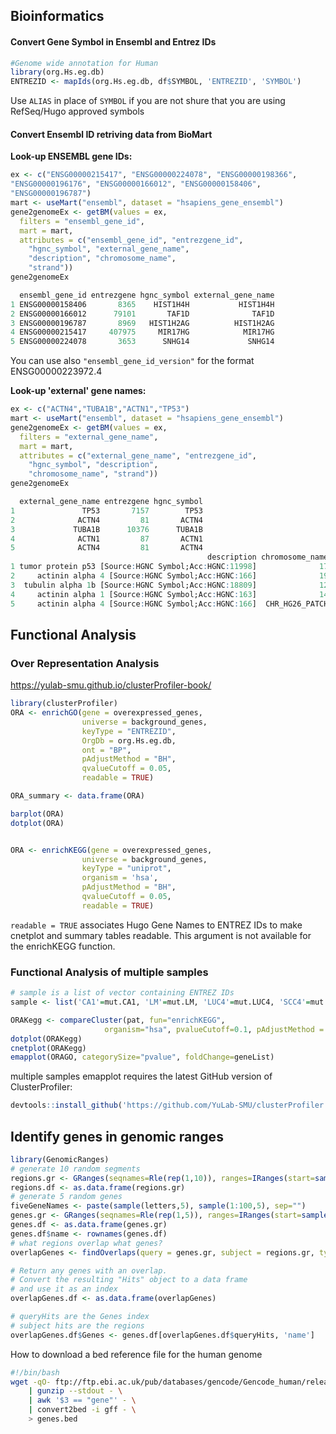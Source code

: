 
## Bioinformatics

#### Convert Gene Symbol in Ensembl and Entrez IDs

```r
#Genome wide annotation for Human  
library(org.Hs.eg.db)  
ENTREZID <- mapIds(org.Hs.eg.db, df$SYMBOL, 'ENTREZID', 'SYMBOL')
```

Use `ALIAS` in place of `SYMBOL` if you are not shure that you are using RefSeq/Hugo approved symbols

#### Convert Ensembl ID retriving data from BioMart

**Look-up ENSEMBL gene IDs:**

```r
ex <- c("ENSG00000215417", "ENSG00000224078", "ENSG00000198366",
"ENSG00000196176", "ENSG00000166012", "ENSG00000158406",
"ENSG00000196787")
mart <- useMart("ensembl", dataset = "hsapiens_gene_ensembl")
gene2genomeEx <- getBM(values = ex,
  filters = "ensembl_gene_id",
  mart = mart,
  attributes = c("ensembl_gene_id", "entrezgene_id",
    "hgnc_symbol", "external_gene_name",
    "description", "chromosome_name",
    "strand"))
gene2genomeEx

  ensembl_gene_id entrezgene hgnc_symbol external_gene_name
1 ENSG00000158406       8365    HIST1H4H           HIST1H4H
2 ENSG00000166012      79101       TAF1D              TAF1D
3 ENSG00000196787       8969   HIST1H2AG          HIST1H2AG
4 ENSG00000215417     407975     MIR17HG            MIR17HG
5 ENSG00000224078       3653      SNHG14             SNHG14
```

You can use also `"ensembl_gene_id_version"` for the format ENSG00000223972.4

**Look-up 'external' gene names:**

```r
ex <- c("ACTN4","TUBA1B","ACTN1","TP53")
mart <- useMart("ensembl", dataset = "hsapiens_gene_ensembl")
gene2genomeEx <- getBM(values = ex,
  filters = "external_gene_name",
  mart = mart,
  attributes = c("external_gene_name", "entrezgene_id",
    "hgnc_symbol", "description",
    "chromosome_name", "strand"))
gene2genomeEx

  external_gene_name entrezgene hgnc_symbol
1               TP53       7157        TP53
2              ACTN4         81       ACTN4
3             TUBA1B      10376      TUBA1B
4              ACTN1         87       ACTN1
5              ACTN4         81       ACTN4
                                            description chromosome_name strand
1 tumor protein p53 [Source:HGNC Symbol;Acc:HGNC:11998]              17     -1
2     actinin alpha 4 [Source:HGNC Symbol;Acc:HGNC:166]              19      1
3  tubulin alpha 1b [Source:HGNC Symbol;Acc:HGNC:18809]              12     -1
4     actinin alpha 1 [Source:HGNC Symbol;Acc:HGNC:163]              14     -1
5     actinin alpha 4 [Source:HGNC Symbol;Acc:HGNC:166]  CHR_HG26_PATCH      1
```
## Functional Analysis
### Over Representation Analysis
https://yulab-smu.github.io/clusterProfiler-book/
```r
library(clusterProfiler)
ORA <- enrichGO(gene = overexpressed_genes, 
                universe = background_genes,
                keyType = "ENTREZID",
                OrgDb = org.Hs.eg.db, 
                ont = "BP", 
                pAdjustMethod = "BH", 
                qvalueCutoff = 0.05, 
                readable = TRUE)

ORA_summary <- data.frame(ORA)

barplot(ORA)
dotplot(ORA)


ORA <- enrichKEGG(gene = overexpressed_genes, 
                universe = background_genes,
                keyType = "uniprot",
                organism = 'hsa',
                pAdjustMethod = "BH", 
                qvalueCutoff = 0.05, 
                readable = TRUE)
```
`readable = TRUE` associates Hugo Gene Names to ENTREZ IDs to make cnetplot and summary tables readable. This argument is not available for the enrichKEGG function.

### Functional Analysis of multiple samples
```r
# sample is a list of vector containing ENTREZ IDs
sample <- list('CA1'=mut.CA1, 'LM'=mut.LM, 'LUC4'=mut.LUC4, 'SCC4'=mut.SCC4, 'SCC9'=mut.SCC9, 'SCC15'=mut.SCC15, 'SCC25'=mut.SCC25)

ORAKegg <- compareCluster(pat, fun="enrichKEGG",
                     organism="hsa", pvalueCutoff=0.1, pAdjustMethod = "BH")
dotplot(ORAKegg)
cnetplot(ORAKegg)
emapplot(ORAGO, categorySize="pvalue", foldChange=geneList)

```
multiple samples emapplot requires the latest GitHub version of ClusterProfiler:
```r
devtools::install_github('https://github.com/YuLab-SMU/clusterProfiler')
```

## Identify genes in genomic ranges
```r
library(GenomicRanges)
# generate 10 random segments
regions.gr <- GRanges(seqnames=Rle(rep(1,10)), ranges=IRanges(start=sample(1:1000,10), width=200), strand=Rle(rep("*",10)))
regions.df <- as.data.frame(regions.gr)
# generate 5 random genes
fiveGeneNames <- paste(sample(letters,5), sample(1:100,5), sep="")
genes.gr <- GRanges(seqnames=Rle(rep(1,5)), ranges=IRanges(start=sample(1:1000,5), width=100, names=fiveGeneNames), strand=Rle(sample(c("+","-"),5, replace=T)))
genes.df <- as.data.frame(genes.gr)
genes.df$name <- rownames(genes.df)
# what regions overlap what genes?
overlapGenes <- findOverlaps(query = genes.gr, subject = regions.gr, type='within')

# Return any genes with an overlap.
# Convert the resulting "Hits" object to a data frame
# and use it as an index
overlapGenes.df <- as.data.frame(overlapGenes)

# queryHits are the Genes index
# subject hits are the regions
overlapGenes.df$Genes <- genes.df[overlapGenes.df$queryHits, 'name']
```

How to download a bed reference file for the human genome
```sh
#!/bin/bash
wget -qO- ftp://ftp.ebi.ac.uk/pub/databases/gencode/Gencode_human/release_34/GRCh37_mapping/gencode.v34lift37.annotation.gff3.gz \
    | gunzip --stdout - \
    | awk '$3 == "gene"' - \
    | convert2bed -i gff - \
    > genes.bed
```
